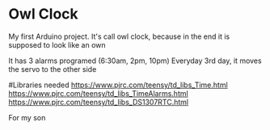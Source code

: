 # Owl Clock
My first Arduino project.
It's call owl clock, because in the end it is supposed to look like an own

It has 3 alarms programed (6:30am, 2pm, 10pm)
Everyday 3rd day, it moves the servo to the other side


#Libraries needed
https://www.pjrc.com/teensy/td_libs_Time.html
https://www.pjrc.com/teensy/td_libs_TimeAlarms.html
https://www.pjrc.com/teensy/td_libs_DS1307RTC.html

For my son